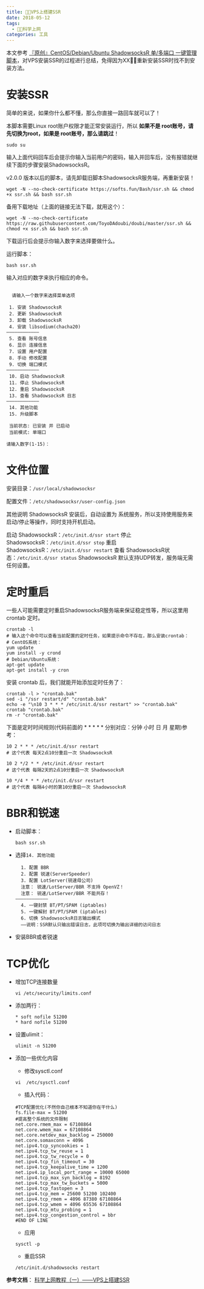 ```yaml
---
title: VPS上搭建SSR
date: 2018-05-12
tags:
  - 科学上网
categories: 工具
---
```


本文参考 [『原创』CentOS/Debian/Ubuntu ShadowsocksR 单/多端口 一键管理脚本](https://doub.io/ss-jc42)，对VPS安装SSR的过程进行总结，免得因为XX重新安装SSR时找不到安装方法。

# 安装SSR

简单的来说，如果你什么都不懂，那么你直接一路回车就可以了！
<!-- more -->
本脚本需要Linux root账户权限才能正常安装运行，所以 **如果不是 root账号，请先切换为root，如果是 root账号，那么请跳过**！

```
sudo su
```
输入上面代码回车后会提示你输入当前用户的密码，输入并回车后，没有报错就继续下面的步骤安装ShadowsocksR。

v2.0.0 版本以后的脚本，请先卸载旧脚本ShadowsocksR服务端，再重新安装！

```
wget -N --no-check-certificate https://softs.fun/Bash/ssr.sh && chmod +x ssr.sh && bash ssr.sh
```
备用下载地址（上面的链接无法下载，就用这个）：
```
wget -N --no-check-certificate https://raw.githubusercontent.com/ToyoDAdoubi/doubi/master/ssr.sh && chmod +x ssr.sh && bash ssr.sh
```
下载运行后会提示你输入数字来选择要做什么。

运行脚本：

```
bash ssr.sh
```
输入对应的数字来执行相应的命令。
```

  请输入一个数字来选择菜单选项

 1. 安装 ShadowsocksR
 2. 更新 ShadowsocksR
 3. 卸载 ShadowsocksR
 4. 安装 libsodium(chacha20)
————————————
 5. 查看 账号信息
 6. 显示 连接信息
 7. 设置 用户配置
 8. 手动 修改配置
 9. 切换 端口模式
————————————
 10. 启动 ShadowsocksR
 11. 停止 ShadowsocksR
 12. 重启 ShadowsocksR
 13. 查看 ShadowsocksR 日志
————————————
 14. 其他功能
 15. 升级脚本

 当前状态: 已安装 并 已启动
 当前模式: 单端口

请输入数字(1-15)：
```

# 文件位置

安装目录：`/usr/local/shadowsocksr`

配置文件：`/etc/shadowsocksr/user-config.json`

其他说明
ShadowsocksR 安装后，自动设置为 系统服务，所以支持使用服务来启动/停止等操作，同时支持开机启动。

启动 ShadowsocksR：`/etc/init.d/ssr start`
停止 ShadowsocksR：`/etc/init.d/ssr stop`
重启 ShadowsocksR：`/etc/init.d/ssr restart`
查看 ShadowsocksR状态：`/etc/init.d/ssr status`
ShadowsocksR 默认支持UDP转发，服务端无需任何设置。

# 定时重启

一些人可能需要定时重启ShadowsocksR服务端来保证稳定性等，所以这里用 crontab 定时。


```
crontab -l
# 输入这个命令可以查看当前配置的定时任务，如果提示命令不存在，那么安装crontab：
# CentOS系统：
yum update
yum install -y crond
# Debian/Ubuntu系统：
apt-get update
apt-get install -y cron
```

安装 crontab 后，我们就能开始添加定时任务了：

```
crontab -l > "crontab.bak"
sed -i "/ssr restart/d" "crontab.bak"
echo -e "\n10 3 * * * /etc/init.d/ssr restart" >> "crontab.bak"
crontab "crontab.bak"
rm -r "crontab.bak"
```

下面是定时时间规则(代码前面的 * * * * * 分别对应：分钟 小时 日 月 星期)参考：

```
10 2 * * * /etc/init.d/ssr restart
# 这个代表 每天2点10分重启一次 ShadowsocksR

10 2 */2 * * /etc/init.d/ssr restart
# 这个代表 每隔2天的2点10分重启一次 ShadowsocksR

10 */4 * * * /etc/init.d/ssr restart
# 这个代表 每隔4小时的第10分重启一次 ShadowsocksR
```

# BBR和锐速

- 启动脚本：
    ```
    bash ssr.sh
    ```
- 选择`14. 其他功能`
    ```
      1. 配置 BBR
      2. 配置 锐速(ServerSpeeder)
      3. 配置 LotServer(锐速母公司)
      注意： 锐速/LotServer/BBR 不支持 OpenVZ！
      注意： 锐速/LotServer/BBR 不能共存！
    ————————————
      4. 一键封禁 BT/PT/SPAM (iptables)
      5. 一键解封 BT/PT/SPAM (iptables)
      6. 切换 ShadowsocksR日志输出模式
      ——说明：SSR默认只输出错误日志，此项可切换为输出详细的访问日志
    ```
- 安装BBR或者锐速


# TCP优化
- 增加TCP连接数量
    ```
    vi /etc/security/limits.conf
    ```
- 添加两行：
    ```
    * soft nofile 51200
    * hard nofile 51200
    ```
- 设置ulimit：
    ```
    ulimit -n 51200
    ```

- 添加一些优化内容
    - 修改sysctl.conf
    ```
    vi  /etc/sysctl.conf
    ```
    - 插入代码：
    ```
    #TCP配置优化(不然你自己根本不知道你在干什么)
    fs.file-max = 51200
    #提高整个系统的文件限制
    net.core.rmem_max = 67108864
    net.core.wmem_max = 67108864
    net.core.netdev_max_backlog = 250000
    net.core.somaxconn = 4096
    net.ipv4.tcp_syncookies = 1
    net.ipv4.tcp_tw_reuse = 1
    net.ipv4.tcp_tw_recycle = 0
    net.ipv4.tcp_fin_timeout = 30
    net.ipv4.tcp_keepalive_time = 1200
    net.ipv4.ip_local_port_range = 10000 65000
    net.ipv4.tcp_max_syn_backlog = 8192
    net.ipv4.tcp_max_tw_buckets = 5000
    net.ipv4.tcp_fastopen = 3
    net.ipv4.tcp_mem = 25600 51200 102400
    net.ipv4.tcp_rmem = 4096 87380 67108864
    net.ipv4.tcp_wmem = 4096 65536 67108864
    net.ipv4.tcp_mtu_probing = 1
    net.ipv4.tcp_congestion_control = bbr
    #END OF LINE
    ```
    - 应用
    ```
    sysctl -p
    ```
    - 重启SSR
    ```
    /etc/init.d/shadowsocks restart
    ```

**参考文档**：
[科学上网教程（一）——VPS上搭建SSR](https://jasper-1024.github.io/2016/06/26/VPS%E7%A7%91%E5%AD%A6%E4%B8%8A%E7%BD%91%E6%95%99%E7%A8%8B%E7%B3%BB%E5%88%97/)
